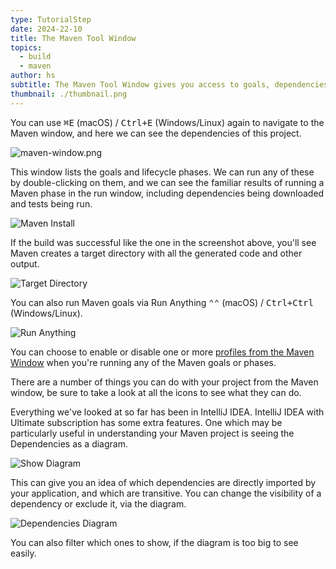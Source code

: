 ```yaml
---
type: TutorialStep
date: 2024-22-10
title: The Maven Tool Window
topics:
  - build
  - maven
author: hs
subtitle: The Maven Tool Window gives you access to goals, dependencies, and more.
thumbnail: ./thumbnail.png
---
```


You can use <kbd>⌘E</kbd> (macOS) / <kbd>Ctrl+E</kbd> (Windows/Linux) again to navigate to the Maven window, and here we can see the dependencies of this project.

![maven-window.png](maven-window.png)

This window lists the goals and lifecycle phases. We can run any of these by double-clicking on them, and we can see the familiar results of running a Maven phase in the run window, including dependencies being downloaded and tests being run.

![Maven Install](maven-install.png)

If the build was successful like the one in the screenshot above, you'll see Maven creates a target directory with all the generated code and other output.

![Target Directory](target-directory.png)

You can also run Maven goals via Run Anything <kbd>⌃⌃</kbd> (macOS) / <kbd>Ctrl+Ctrl</kbd> (Windows/Linux).

![Run Anything](run-anything.png)

You can choose to enable or disable one or more [profiles from the Maven Window](https://www.jetbrains.com/help/idea/work-with-maven-profiles.html) when you're running any of the Maven goals or phases.

There are a number of things you can do with your project from the Maven window, be sure to take a look at all the icons to see what they can do.

Everything we've looked at so far has been in IntelliJ IDEA. IntelliJ IDEA with Ultimate subscription has some extra features. One which may be particularly useful in understanding your Maven project is seeing the Dependencies as a diagram.

![Show Diagram](show-diagram.png)

This can give you an idea of which dependencies are directly imported by your application, and which are transitive. You can change the visibility of a dependency or exclude it, via the diagram.

![Dependencies Diagram](dependencies-diagram.png)

You can also filter which ones to show, if the diagram is too big to see easily.

